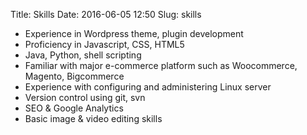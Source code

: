 Title: Skills
Date: 2016-06-05 12:50
Slug: skills

* Experience in Wordpress theme, plugin development
* Proficiency in Javascript, CSS, HTML5
* Java, Python, shell scripting
* Familiar with major e-commerce platform such as Woocommerce, Magento, Bigcommerce
* Experience with configuring and administering Linux server
* Version control using git, svn
* SEO & Google Analytics
* Basic image & video editing skills
